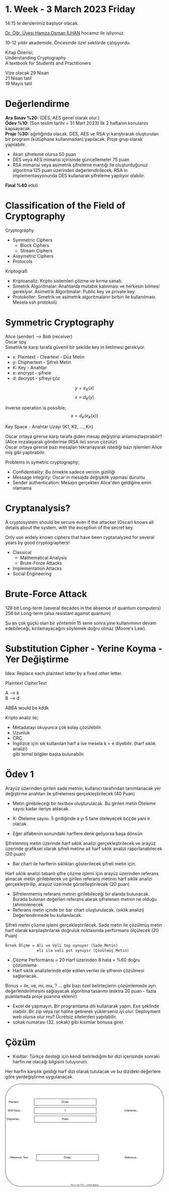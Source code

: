 # 1. Week - 3 March 2023 Friday


14:15 te derslerimiz başlıyor olacak.

[Dr. Öğr. Üyesi Hamza Osman İLHAN](https://avesis.yildiz.edu.tr/hoilhan/publications) hocamız ile işliyoruz.

10-12 yıldır akademide. Öncesinde özel sektörde çalışıyordu.

Kitap Önerisi;  
Understanding Cryptography  
A textbook for Students and Practitioners

Vize olacak 29 Nisan  
21 Nisan tatil  
19 Mayıs tatil  

# Değerlendirme

**Ara Sınav %20:** (DES, AES genel olarak olur.)  
**Ödev %10:** (Son teslim tarihi = 31 Mart 2023) İlk 2 haftanın konularını kapsayacak.  
**Proje %30:** ağırlığında olacak. DES, AES ve RSA yi karıştırarak oluşturulan bir program (kütüphane kullanmadan) yapılacak. Proje grup olarak yapılabilir.  
* Akan şifreleme olursa 50 puan  
* DES veya AES mimarisi içirisinde güncellemeler 75 puan  
* RSA mimarisi veya asimetrik şifreleme mantığı ile oluşturduğunuz algoritma 125 puan üzerinden değerlendirilecek. RSA in implementasyonunda DES kullanarak şifreleme yapılıyor olabilir.  

**Final %40** etkili

# Classification of the Field of Cryptography

Cryptography
* Symmetric Ciphers
  * Block Ciphers
  * Stream Ciphers
* Assymetric Ciphers
* Protocols


Kriptografi  
* Kriptoanaliz: Kripto sistemleri çözme ve kırma sanatı.
* Simetrik Algoritmalar: Anahtarda mutabık kalınması ve herkesin bilmesi gerekiyor. Asimetrik Algoritmalar: Public key ve private key
* Protokoller: Simetrik ve asimetrik algoritmaların birbiri ile kullanılması. Mesela ssh protokolü

# Symmetric Cryptography

Alice (sender) --> Bob (receiver)  
Oscar spy  
Simetrik te karşı tarafa güvenli bir şekilde key in iletilmesi gerekiyor.

* x: Plaintext - Cleartext - Düz Metin  
* y: Chiphertext - Şifreli Metin  
* K: Key - Anahtar  
* e: encrypt - şifrele  
* d: decrypt - şifreyi çöz  

$$ y = e_K(x) $$
$$ x = d_K(y) $$

Inverse operation is possible;  
$$ x = d_K(e_K(x)) $$

Key Space - Anahtar Uzayı {K1, K2, ..., Kn}

Oscar ortaya girerse karşı tarafa giden mesajı değiştirip anlamsızlaştırabilir? (Alice imzalayarak gönderirse (RSA ile) sorun çözülür)  
Oscar ortaya girerse bazı mesajları tekrarlayarak istediği bazı işlemleri Alice miş gibi yaptırabilir.

Problems in symetric cryptography;
* Confidentiality: Bu örnekte sadece verinin gizliliği
* Message integrity: Oscar'ın mesajda değişiklik yapması durumu
* Sender authentication: Mesajın gerçekten Alice'den geldiğine emin olamama

# Cryptanalysis?

A cryptosystem should be secure even if the attacker (Oscar) knows all details about the system, with the exception of the secret key.

Only use widely known ciphers that have been cyptanalyzed for several years by good cryptographers!


* Classical
  * Mathematical Analysis
  * Brute-Force Attacks
* Implementation Attacks
* Social Engineering

# Brute-Force Attack

128 bit Long-term (several decades in the absence of quantum computers)
256 bit Long-term (also resistant against quantum)

Şu an çok güçlü olan bir yöntemin 15 sene sonra yine kullanımının devam edebileceği, kırılamayacağını söylemek doğru olmaz (Moore's Law).

# Substitution Cipher - Yerine Koyma - Yer Değiştirme

Idea: Replace each plaintext letter by a fixed other letter.

Plaintext  CipherText

A --> k  
B --> d

ABBA would be kddk

Kripto analiz ile;
* Metadatayı okuyunca çok kolay çözülebilir.
* Uzunluk
* CRC
* İngilizce için sık kullanılan harf a ise mesela k = e diyebilir. (harf sıklık analizi)  
gibi temel bilgiler başta bulunabilir.

# Ödev 1
Arayüz üzerinden girilen sade metnin, kullanıcı tarafından tanımlanacak yer değiştirme anahtarı ile şifrelemesi gerçekleştirilecek (40 Puan)  
* Metin girebileceği bir textbox oluşturulacak. Bu girilen metin Öteleme sayısı kadar ileriye atılacak.

* K: Öteleme sayısı. 5 girdiğinde a yı 5 tane öteleyecek bcçde yani e olacak
* Eğer alfabenin sonundaki harflere denk geliyorsa başa dönsün

Şifrelenmiş metin üzerinde harf sıklık analizi gerçekleştirilecek ve arayüz üzerinde grafiksel olarak şifreli metine ait harf sıklık analizi raporlanabilecek (20 puan)
* Bar chart ile harflerin sıklıkları gösterilecek şifreli metin için.

Harf sıklık analizi tabanlı şifre çözme işlemi için arayüz üzerinden referans alınacak metin girilebilecek ve girilen referans metinin harf sıklık analizi gerçekleştirilip, arayüz üzerinde görselleştirilecek (20 puan)
* Şifrelenmemiş referans metnin girilebileceği bir alanda bulunacak. Burada bulunan değerleri referans alarak şifrelenen metnin ne olduğu tahminlenecek
* Referans metin içinde bir bar chart oluşturulacak. (sıklık analizi) Değerlendirmede bu kullanılacak.

Şifreli metni çözme işlemi gerçekleştirilecek. Sade metin ile çözülmüş metin harf olarak karşılaştırılarak doğruluk noktasında performans ölçülecek (20 Puan)

```
Örnek Ölçme = Ali ve Veli top oynuyor (Sade Metin)  
              eli ila vali pst synuysr (Çözülmüş Metin)
```

* Çözme Performansı = 20 Harf üzerinden 8 hata = %60 doğru çözümleme
* Harf sıklık analizlerinde elde edilen veriler ile şifrenin çözülmesi sağlanacak.

Bonus = ile, ve, mi, mu, ? ... gibi bazı özel belirteçlerin çözümlemede ayrı değerlendirilmesini sağlayacak algoritma tasarımı (esktra 20 puan - fazla puanlamada proje puanına eklenir)

* Excel de yapmayın. Bir programlama dili kullanarak yapın. Exe şeklinde olabilir. Bir zip veya rar haline getirerek yüklerseniz iyi olur. Deployment web olursa olur mu? Ücretsiz sitelerden yapılabilir.
* sokak numarası (32. sokak) gibi kısımlar bonusa girer.

# Çözüm
* Kısıtlar:
Türkçe desteği için kendi belirlediğim bir dizi içerisinde sonraki harfin ne olacağı bilgisini tutuyorum.

Her harfin karşılık geldiği harf dizi olarak tutulacak ve bu dizideki değerlere göre yerdeğiştirme uygulanacak.

![](../00-images/homework_1_mock.drawio.svg)
